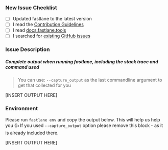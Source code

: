 ### New Issue Checklist

- [ ] Updated fastlane to the latest version
- [ ] I read the [Contribution Guidelines](https://github.com/fastlane/fastlane/blob/master/CONTRIBUTING.md)
- [ ] I read [docs.fastlane.tools](https://docs.fastlane.tools)
- [ ] I searched for [existing GitHub issues](https://github.com/fastlane/fastlane/issues)

### Issue Description

##### Complete output when running fastlane, including the stack trace and command used
> You can use: `--capture_output` as the last commandline argument to get that collected for you

[INSERT OUTPUT HERE]

### Environment

Please run `fastlane env` and copy the output below. This will help us help you :+1:
If you used `--capture_output` option please remove this block - as it is already included there.

[INSERT OUTPUT HERE]
